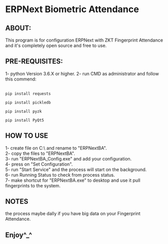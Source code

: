 # ERPNext Biometric Attendance


## ABOUT:
This program is for configuration ERPNext with ZKT Fingerprint Attendance and it's completely open source and free to use.


## PRE-REQUISITES:
1- python Version 3.6.X or higher.
2- run CMD as administrator and follow  this commend:<br><br>
```
pip install requests
```
```
pip install pickledb
```
```
pip install pyzk
```
```
pip install PyQt5
```


## HOW TO USE
1- create file on C:\ and rename to "ERPNextBA".<br>
2- copy the files to "ERPNextBA".<br>
3- run "ERPNextBA_Config.exe" and add your configuration.<br>
4- press on "Set Configuration".<br>
5- run "Start Service" and the process will start on the background.<br>
6- run Running Status to check from process status.<br>
7- make shortcut for "ERPNextBA.exe" to desktop and use it pull fingerprints to the system.<br>

## NOTES
the process maybe dally if you have big data on your Fingerprint Attendance.


## Enjoy^_^
